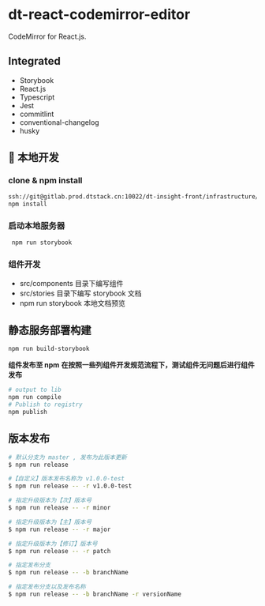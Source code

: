 # dt-react-codemirror-editor

CodeMirror for React.js.

## Integrated

- Storybook
- React.js
- Typescript
- Jest
- commitlint
- conventional-changelog
- husky

## :wrench: 本地开发

### **clone & npm install**

```bash
ssh://git@gitlab.prod.dtstack.cn:10022/dt-insight-front/infrastructure/storybook-ts-boilerplate.git
npm install
```

### 启动本地服务器

```bash
 npm run storybook
```

### 组件开发

+ src/components 目录下编写组件
+ src/stories 目录下编写 storybook 文档
+ npm run storybook 本地文档预览  

## 静态服务部署构建

```bash
npm run build-storybook
```

**组件发布至 npm**
**在按照一些列组件开发规范流程下，测试组件无问题后进行组件发布**

```bash
# output to lib
npm run compile
# Publish to registry
npm publish
```

## 版本发布

```bash
# 默认分支为 master , 发布为此版本更新
$ npm run release

#【自定义】版本发布名称为 v1.0.0-test
$ npm run release -- -r v1.0.0-test

# 指定升级版本为【次】版本号
$ npm run release -- -r minor

# 指定升级版本为【主】版本号
$ npm run release -- -r major

# 指定升级版本为【修订】版本号
$ npm run release -- -r patch

# 指定发布分支
$ npm run release -- -b branchName

# 指定发布分支以及发布名称
$ npm run release -- -b branchName -r versionName

```
